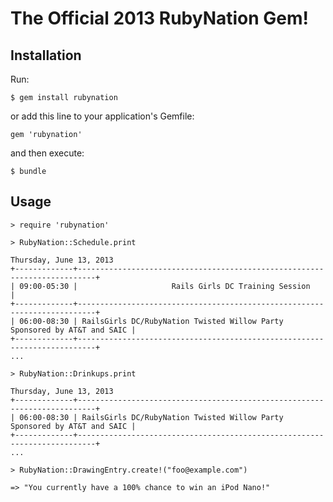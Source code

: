 # The Official 2013 RubyNation Gem!

## Installation

Run:

    $ gem install rubynation

or add this line to your application's Gemfile:

    gem 'rubynation'

and then execute:

    $ bundle

## Usage

    > require 'rubynation'

    > RubyNation::Schedule.print

    Thursday, June 13, 2013
    +-------------+--------------------------------------------------------------------------+
    | 09:00-05:30 |                     Rails Girls DC Training Session                      |
    +-------------+--------------------------------------------------------------------------+
    | 06:00-08:30 | RailsGirls DC/RubyNation Twisted Willow Party Sponsored by AT&T and SAIC |
    +-------------+--------------------------------------------------------------------------+
    ...

    > RubyNation::Drinkups.print

    Thursday, June 13, 2013
    +-------------+--------------------------------------------------------------------------+
    | 06:00-08:30 | RailsGirls DC/RubyNation Twisted Willow Party Sponsored by AT&T and SAIC |
    +-------------+--------------------------------------------------------------------------+
    ...

    > RubyNation::DrawingEntry.create!("foo@example.com")

    => "You currently have a 100% chance to win an iPod Nano!"
